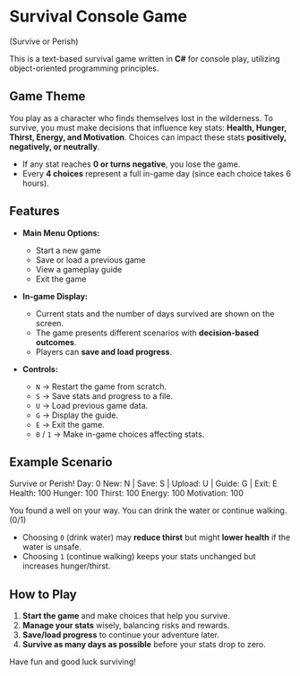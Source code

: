 # Survival Console Game
(Survive or Perish)

This is a text-based survival game written in **C#** for console play, utilizing object-oriented programming principles.

## Game Theme
You play as a character who finds themselves lost in the wilderness. To survive, you must make decisions that influence key stats: **Health, Hunger, Thirst, Energy, and Motivation**. Choices can impact these stats **positively, negatively, or neutrally**. 

- If any stat reaches **0 or turns negative**, you lose the game.
- Every **4 choices** represent a full in-game day (since each choice takes 6 hours).

## Features
- **Main Menu Options:**
  - Start a new game
  - Save or load a previous game
  - View a gameplay guide
  - Exit the game

- **In-game Display:**
  - Current stats and the number of days survived are shown on the screen.
  - The game presents different scenarios with **decision-based outcomes**.
  - Players can **save and load progress**.

- **Controls:**
  - `N` → Restart the game from scratch.
  - `S` → Save stats and progress to a file.
  - `U` → Load previous game data.
  - `G` → Display the guide.
  - `E` → Exit the game.
  - `0` / `1` → Make in-game choices affecting stats.

## Example Scenario

Survive or Perish! Day: 0
New: N | Save: S | Upload: U | Guide: G | Exit: E
Health: 100 Hunger: 100 Thirst: 100 Energy: 100 Motivation: 100

You found a well on your way. You can drink the water or continue walking. (0/1)

- Choosing `0` (drink water) may **reduce thirst** but might **lower health** if the water is unsafe.
- Choosing `1` (continue walking) keeps your stats unchanged but increases hunger/thirst.

## How to Play
1. **Start the game** and make choices that help you survive.
2. **Manage your stats** wisely, balancing risks and rewards.
3. **Save/load progress** to continue your adventure later.
4. **Survive as many days as possible** before your stats drop to zero.

Have fun and good luck surviving!
